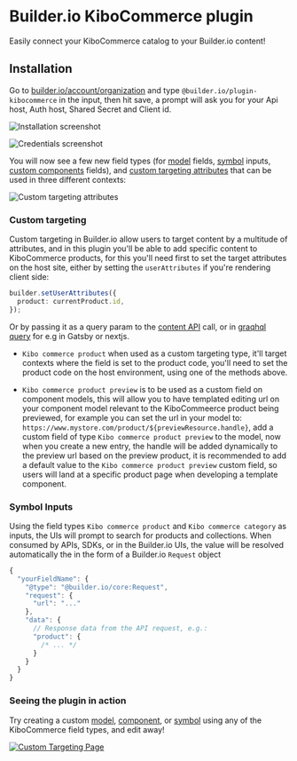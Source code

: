 # Builder.io KiboCommerce plugin

Easily connect your KiboCommerce catalog to your Builder.io content!

## Installation

Go to [builder.io/account/organization](https://builder.io/account/organization) and type `@builder.io/plugin-kibocommerce` in the input, then hit save, a prompt will ask you for your Api host, Auth host, Shared Secret and Client id.


![Installation screenshot](https://cdn.builder.io/api/v1/image/assets%2F32bc5af0a8224075a04bc9cf795f2919%2F68f946f789704944a9f9e0deef0f17ef)

![Credentials screenshot](https://cdn.builder.io/api/v1/image/assets%2F32bc5af0a8224075a04bc9cf795f2919%2F7596c62263ba4bd5b347e417ffe89805)



You will now see a few new field types (for [model](https://builder.io/c/docs/guides/getting-started-with-models) fields, [symbol](https://builder.io/c/docs/guides/symbols) inputs, [custom components](https://builder.io/c/docs/custom-react-components) fields), and [custom targeting attributes](https://www.builder.io/c/docs/guides/targeting-and-scheduling#custom-targeting) that can be used in three different contexts:

![Custom targeting attributes](https://cdn.builder.io/api/v1/image/assets%2F32bc5af0a8224075a04bc9cf795f2919%2Fa7e2ddad264f424f92de7774e6d7552e)

### Custom targeting

Custom targeting in Builder.io allow users to target content by a multitude of attributes, and in this plugin you'll be able to add specific content to KiboCommerce products, for this you'll need first to set the target attributes on the host site, either by setting the `userAttributes` if you're rendering client side:

```ts
builder.setUserAttributes({
  product: currentProduct.id,
});
```

Or by passing it as a query param to the [content API](https://www.builder.io/c/docs/query-api#:~:text=userAttributes) call, or in [graqhql query](https://www.builder.io/c/docs/graphql-api#:~:text=with%20targeting) for e.g in Gatsby or nextjs.

- `Kibo commerce product` when used as a custom targeting type, it'll target contexts where the field is set to the product code, you'll need to set the product code on the host environment, using one of the methods above.

- `Kibo commerce product preview` is to be used as a custom field on component models, this will allow you to have templated editing url on your component model relevant to the KiboCommeerce product being previewed, for example you can set the url in your model to:
  `https://www.mystore.com/product/${previewResource.handle}`, add a custom field of type `Kibo commerce product preview` to the model, now when you create a new entry, the handle will be added dynamically to the preview url based on the preview product, it is recommended to add a default value to the `Kibo commerce product preview` custom field, so users will land at a specific product page when developing a template component.

### Symbol Inputs

Using the field types `Kibo commerce product` and `Kibo commerce category` as inputs, the UIs will prompt to search for products and collections. When consumed by APIs, SDKs, or in the Builder.io UIs, the value will be resolved automatically the in the form of a Builder.io `Request` object

```js
{
  "yourFieldName": {
    "@type": "@builder.io/core:Request",
    "request": {
      "url": "..."
    },
    "data": {
      // Response data from the API request, e.g.:
      "product": {
        /* ... */
      }
    }
  }
}
```

### Seeing the plugin in action

Try creating a custom [model](https://builder.io/c/docs/guides/getting-started-with-models), [component](https://builder.io/c/docs/custom-react-components), or [symbol](https://builder.io/c/docs/guides/symbols) using any of the KiboCommerce field types, and edit away!


[![Custom Targeting Page](https://j.gifs.com/6Wx3rO.gif)](https://cdn.builder.io/o/assets%2F1fa6810c36c54e87bfe1a6cc0f0be906%2Fe84e09f8c7ea4fdea63c7b329c756c4e%2Fcompressed?apiKey=1fa6810c36c54e87bfe1a6cc0f0be906&token=e84e09f8c7ea4fdea63c7b329c756c4e&alt=media)

